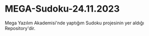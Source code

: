 # MEGA-Sudoku-24.11.2023
Mega Yazılım Akademisi'nde yaptığım Sudoku projesinin yer aldığı Repository'dir.


